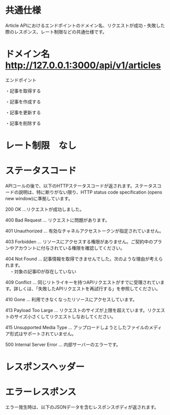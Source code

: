 # 共通仕様

Article APIにおけるエンドポイントのドメイン名、リクエストが成功・失敗した際のレスポンス、レート制限などの共通仕様です。

# ドメイン名　http://127.0.0.1:3000/api/v1/articles
エンドポイント<br>


・記事を取得する<br>

・記事を作成する<br>

・記事を更新する<br>

・記事を削除する


# レート制限　なし


# ステータスコード
APIコールの後で、以下のHTTPステータスコードが返されます。ステータスコードの説明は、特に断りがない限り、HTTP status code specification (opens new window)に準拠しています。<br>

200 OK	...リクエストが成功しました。<br>

400 Bad Request ...	リクエストに問題があります。<br>

401 Unauthorized ...	有効なチャネルアクセストークンが指定されていません。<br>

403 Forbidden ...	リソースにアクセスする権限がありません。ご契約中のプランやアカウントに付与されている権限を確認してください。<br>

404 Not Found ...	記事情報を取得できませんでした。次のような理由が考えられます。<br>
　・対象の記事IDが存在していない<br>
 
409 Conflict	... 同じリトライキーを持つAPIリクエストがすでに受理されています。詳しくは、「失敗したAPIリクエストを再試行する」を参照してください。<br>

410 Gone	... 利用できなくなったリソースにアクセスしています。<br>

413 Payload Too Large ...	リクエストのサイズが上限を超えています。リクエストのサイズ小さくしてリクエストしなおしてください。<br>

415 Unsupported Media Type	... アップロードしようとしたファイルのメディア形式はサポートされていません。<br>

500 Internal Server Error	... 内部サーバーのエラーです。


# レスポンスヘッダー


# エラーレスポンス
エラー発生時は、以下のJSONデータを含むレスポンスボディが返されます。
